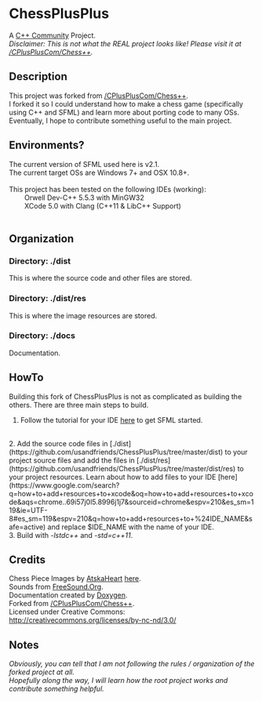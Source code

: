# ChessPlusPlus
A [C++ Community](http://cplusplus.com) Project.
<br>
<i>Disclaimer: This is not what the REAL project looks like! Please visit it at [/CPlusPlusCom/Chess++](https://github.com/cpluspluscom/ChessPlusPlus).</i>

## Description
This project was forked from [/CPlusPlusCom/Chess++](https://github.com/cpluspluscom/ChessPlusPlus).
<br>
I forked it so I could understand how to make a chess game (specifically using C++ and SFML) and learn more about porting code to many OSs.
<br>
Eventually, I hope to contribute something useful to the main project.

## Environments?
The current version of SFML used here is v2.1.
<br>
The current target OSs are Windows 7+ and OSX 10.8+.
<br>
<br>
This project has been tested on the following IDEs (working):
<br>
&nbsp; &nbsp; &nbsp; &nbsp; Orwell Dev-C++ 5.5.3 with MinGW32
<br>
&nbsp; &nbsp; &nbsp; &nbsp; XCode 5.0 with Clang (C++11 &amp; LibC++ Support)
<br>
<br>

## Organization
### Directory: ./dist
This is where the source code and other files are stored.
### Directory: ./dist/res
This is where the image resources are stored.
### Directory: ./docs
Documentation.

## HowTo
Building this fork of ChessPlusPlus is not as complicated as building the others. There are three main steps to build.
<br>
1. Follow the tutorial for your IDE [here](http://www.sfml-dev.org/tutorials/2.1/) to get SFML started.
<br>
2. Add the source code files in [./dist](https://github.com/usandfriends/ChessPlusPlus/tree/master/dist) to your project source files and add the files in [./dist/res](https://github.com/usandfriends/ChessPlusPlus/tree/master/dist/res) to your project resources. Learn about how to add files to your IDE [here](https://www.google.com/search?q=how+to+add+resources+to+xcode&oq=how+to+add+resources+to+xcode&aqs=chrome..69i57j0l5.8996j1j7&sourceid=chrome&espv=210&es_sm=119&ie=UTF-8#es_sm=119&espv=210&q=how+to+add+resources+to+%24IDE_NAME&safe=active) and replace $IDE_NAME with the name of your IDE.
<br>
3. Build with <i>-lstdc++</i> and <i>-std=c++11</i>.

## Credits
Chess Piece Images by [AtskaHeart](http://atskaheart.deviantart.com/) [here](http://atskaheart.deviantart.com/art/Chess-Pieces-208065294).
<br>
Sounds from [FreeSound.Org](http://freesound.org/).
<br>
Documentation created by [Doxygen](http://doxygen.org/).
<br>
Forked from [/CPlusPlusCom/Chess++](https://github.com/cpluspluscom/ChessPlusPlus).
<br>
Licensed under Creative Commons: http://creativecommons.org/licenses/by-nc-nd/3.0/

## Notes
<i>Obviously, you can tell that I am not following the rules / organization of the forked project at all.
<br>
Hopefully along the way, I will learn how the root project works and contribute something helpful.
